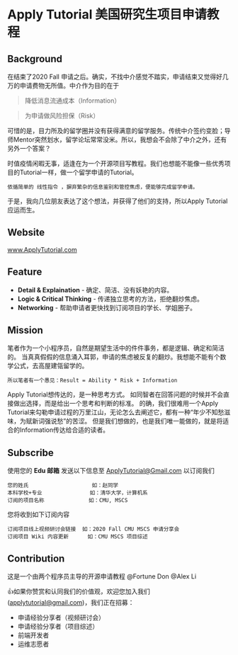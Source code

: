 # Apply Tutorial 美国研究生项目申请教程

## Background ##
在结束了2020 Fall 申请之后。确实，不找中介感觉不踏实，申请结束又觉得好几万的申请费物无所值。中介作为目的在于

> 降低消息流通成本（Information）

> 为申请做风险担保（Risk）

可惜的是，目力所及的留学圈并没有获得满意的留学服务。传统中介签约变脸；导师Mentor突然划水，留学论坛常常没米。所以，我想会不会除了中介之外，还有另外一个答案？

时值疫情闲暇无事，适逢在为一个开源项目写教程。我们也想能不能像一些优秀项目的Tutorial一样，做一个留学申请的Tutorial。
```
依循简单的 线性指令 ，摒弃繁杂的信息鉴别和管控焦虑，便能够完成留学申请。
```
于是，我向几位朋友表达了这个想法，并获得了他们的支持，所以Apply Tutorial应运而生。

## Website ##
www.ApplyTutorial.com


## Feature ##
- **Detail & Explaination**  -  确定、简洁、没有妖艳的内容。
- **Logic & Critical Thinking**  -  传递独立思考的方法，拒绝翻炒焦虑。 
- **Networking**  -  帮助申请者更快找到订阅项目的学长、学姐圈子。


## Mission ##
笔者作为一个小程序员，自然是期望生活中的件件事务，都是逻辑、确定和简洁的。
当真真假假的信息涌入耳郭，申请的焦虑被反复的翻炒。我想能不能有个数学公式，去高屋建瓴留学的。

```
所以笔者有一个愚见：Result = Ability * Risk + Information
```

Apply Tutorial想传达的，是一种思考方式。
如同智者在回答问题的时候并不会直接做出选择，而是给出一个思考和判断的标准。
的确，我们很难用一个Apply Tutorial来勾勒申请过程的万里江山，无论怎么去阐述它，都有一种“年少不知愁滋味，为赋新词强说愁”的苦涩。
但是我们想做的，也是我们唯一能做的，就是将适合的Information传达给合适的读者。


## Subscribe ##

使用您的 **Edu 邮箱** 发送以下信息至 ApplyTutorial@Gmail.com 以订阅我们
```
您的姓氏                    如：赵同学
本科学校+专业               如：清华大学，计算机系
订阅的项目名称              如：CMU, MSCS
```
您将收到如下订阅内容
```
订阅项目线上视频研讨会链接  如：2020 Fall CMU MSCS 申请分享会
订阅项目 Wiki 内容更新      如：CMU MSCS 项目综述
```

## Contribution ##
这是一个由两个程序员主导的开源申请教程 @Fortune Don @Alex Li 

:thumbsup:如果你赞赏和认同我们的价值观，欢迎您加入我们(applytutorial@gmail.com)，我们正在招募：

- 申请经验分享者（视频研讨会）
- 申请经验分享者（项目综述）
- 前端开发者
- 运维志愿者



